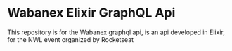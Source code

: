 # Wabanex Elixir GraphQL Api

This repository is for the Wabanex graphql api, is an api developed in Elixir, for the NWL event organized by Rocketseat
